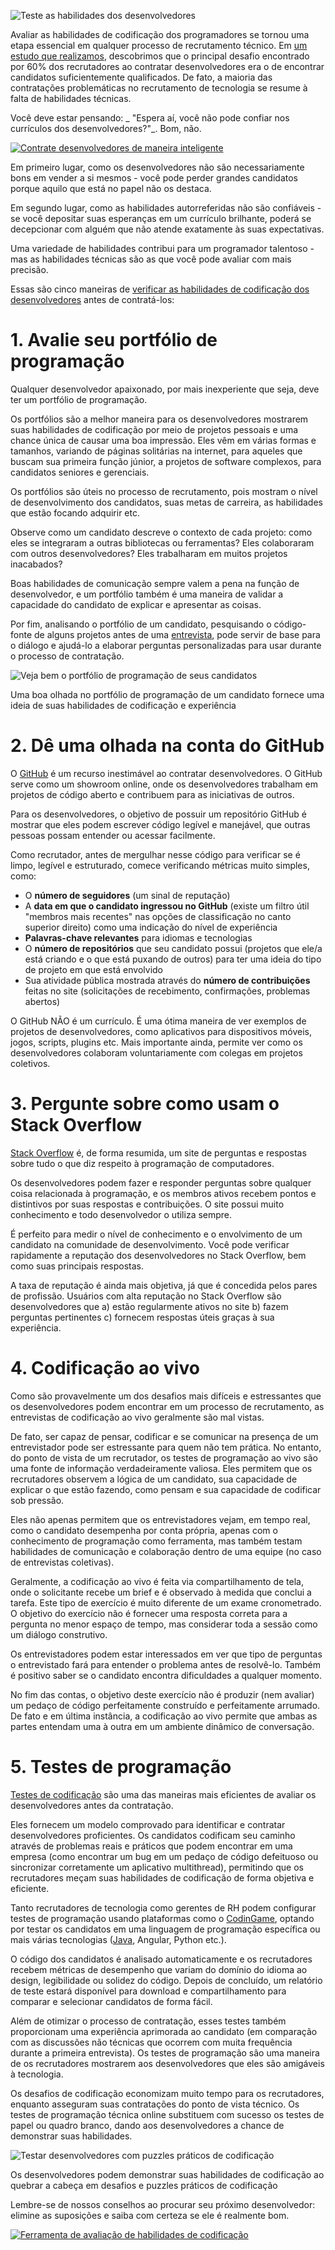 ![Teste as habilidades dos desenvolvedores](https://w1.codingame.com/work/wp-content/uploads/2018/07/rsz_1tough-mudder-challenge_2.jpg)

Avaliar as habilidades de codificação dos programadores se tornou uma etapa essencial em qualquer processo de recrutamento técnico. Em [um estudo que realizamos](https://www.codingame.com/work/tech-recruiting-survey-report-2019/), descobrimos que o principal desafio encontrado por 60% dos recrutadores ao contratar desenvolvedores era o de encontrar candidatos suficientemente qualificados. De fato, a maioria das contratações problemáticas no recrutamento de tecnologia se resume à falta de habilidades técnicas.

Você deve estar pensando: _ "Espera aí, você não pode confiar nos currículos dos desenvolvedores?"_. Bom, não.

[![Contrate desenvolvedores de maneira inteligente](https://w1.codingame.com/work/wp-content/uploads/2019/04/CTA_03-2.jpg)](https://www.codingame.com/work/offers/screening/)

Em primeiro lugar, como os desenvolvedores não são necessariamente bons em vender a si mesmos - você pode perder grandes candidatos porque aquilo que está no papel não os destaca.

Em segundo lugar, como as habilidades autorreferidas não são confiáveis - se você depositar suas esperanças em um currículo brilhante, poderá se decepcionar com alguém que não atende exatamente às suas expectativas.

Uma variedade de habilidades contribui para um programador talentoso - mas as habilidades técnicas são as que você pode avaliar com mais precisão.

Essas são cinco maneiras de [verificar as habilidades de codificação dos desenvolvedores](https://www.codingame.com/work/guide-how-to-test-developers/) antes de contratá-los:

# 1. Avalie seu portfólio de programação

Qualquer desenvolvedor apaixonado, por mais inexperiente que seja, deve ter um portfólio de programação.

Os portfólios são a melhor maneira para os desenvolvedores mostrarem suas habilidades de codificação por meio de projetos pessoais e uma chance única de causar uma boa impressão. Eles vêm em várias formas e tamanhos, variando de páginas solitárias na internet, para aqueles que buscam sua primeira função júnior, a projetos de software complexos, para candidatos seniores e gerenciais.

Os portfólios são úteis no processo de recrutamento, pois mostram o nível de desenvolvimento dos candidatos, suas metas de carreira, as habilidades que estão focando adquirir etc.

Observe como um candidato descreve o contexto de cada projeto: como eles se integraram a outras bibliotecas ou ferramentas? Eles colaboraram com outros desenvolvedores? Eles trabalharam em muitos projetos inacabados?

Boas habilidades de comunicação sempre valem a pena na função de desenvolvedor, e um portfólio também é uma maneira de validar a capacidade do candidato de explicar e apresentar as coisas.

Por fim, analisando o portfólio de um candidato, pesquisando o código-fonte de alguns projetos antes de uma [entrevista](https://www.codingame.com/work/blog/top-10-interview-questions-for-developers-to-help-you-find-the-one/), pode servir de base para o diálogo e ajudá-lo a elaborar perguntas personalizadas para usar durante o processo de contratação.

![Veja bem o portfólio de programação de seus candidatos](https://w2.codingame.com/work/wp-content/uploads/2018/07/binoculars-100590_640-1-1.jpg)

Uma boa olhada no portfólio de programação de um candidato fornece uma ideia de suas habilidades de codificação e experiência

# 2. Dê uma olhada na conta do GitHub

O [GitHub](https://github.com/) é um recurso inestimável ao contratar desenvolvedores. O GitHub serve como um showroom online, onde os desenvolvedores trabalham em projetos de código aberto e contribuem para as iniciativas de outros.

Para os desenvolvedores, o objetivo de possuir um repositório GitHub é mostrar que eles podem escrever código legível e manejável, que outras pessoas possam entender ou acessar facilmente.

Como recrutador, antes de mergulhar nesse código para verificar se é limpo, legível e estruturado, comece verificando métricas muito simples, como:

- O **número de seguidores** (um sinal de reputação)
- A **data em que o candidato ingressou no GitHub** (existe um filtro útil "membros mais recentes" nas opções de classificação no canto superior direito) como uma indicação do nível de experiência
- **Palavras-chave relevantes** para idiomas e tecnologias
- O **número de repositórios** que seu candidato possui (projetos que ele/a está criando e o que está puxando de outros) para ter uma ideia do tipo de projeto em que está envolvido
- Sua atividade pública mostrada através do **número de contribuições** feitas no site (solicitações de recebimento, confirmações, problemas abertos)

O GitHub NÃO é um currículo. É uma ótima maneira de ver exemplos de projetos de desenvolvedores, como aplicativos para dispositivos móveis, jogos, scripts, plugins etc. Mais importante ainda, permite ver como os desenvolvedores colaboram voluntariamente com colegas em projetos coletivos.

# 3. Pergunte sobre como usam o Stack Overflow

[Stack Overflow](https://stackoverflow.com/) é, de forma resumida, um site de perguntas e respostas sobre tudo o que diz respeito à programação de computadores.

Os desenvolvedores podem fazer e responder perguntas sobre qualquer coisa relacionada à programação, e os membros ativos recebem pontos e distintivos por suas respostas e contribuições. O site possui muito conhecimento e todo desenvolvedor o utiliza sempre.

É perfeito para medir o nível de conhecimento e o envolvimento de um candidato na comunidade de desenvolvimento. Você pode verificar rapidamente a reputação dos desenvolvedores no Stack Overflow, bem como suas principais respostas.

A taxa de reputação é ainda mais objetiva, já que é concedida pelos pares de profissão. Usuários com alta reputação no Stack Overflow são desenvolvedores que a) estão regularmente ativos no site b) fazem perguntas pertinentes c) fornecem respostas úteis graças à sua experiência.

# 4. Codificação ao vivo

Como são provavelmente um dos desafios mais difíceis e estressantes que os desenvolvedores podem encontrar em um processo de recrutamento, as entrevistas de codificação ao vivo geralmente são mal vistas.

De fato, ser capaz de pensar, codificar e se comunicar na presença de um entrevistador pode ser estressante para quem não tem prática. No entanto, do ponto de vista de um recrutador, os testes de programação ao vivo são uma fonte de informação verdadeiramente valiosa. Eles permitem que os recrutadores observem a lógica de um candidato, sua capacidade de explicar o que estão fazendo, como pensam e sua capacidade de codificar sob pressão.

Eles não apenas permitem que os entrevistadores vejam, em tempo real, como o candidato desempenha por conta própria, apenas com o conhecimento de programação como ferramenta, mas também testam habilidades de comunicação e colaboração dentro de uma equipe (no caso de entrevistas coletivas).

Geralmente, a codificação ao vivo é feita via compartilhamento de tela, onde o solicitante recebe um brief e é observado à medida que conclui a tarefa. Este tipo de exercício é muito diferente de um exame cronometrado. O objetivo do exercício não é fornecer uma resposta correta para a pergunta no menor espaço de tempo, mas considerar toda a sessão como um diálogo construtivo.

Os entrevistadores podem estar interessados em ver que tipo de perguntas o entrevistado fará para entender o problema antes de resolvê-lo. Também é positivo saber se o candidato encontra dificuldades a qualquer momento.

No fim das contas, o objetivo deste exercício não é produzir (nem avaliar) um pedaço de código perfeitamente construído e perfeitamente arrumado. De fato e em última instância, a codificação ao vivo permite que ambas as partes entendam uma à outra em um ambiente dinâmico de conversação.

# 5. Testes de programação


[Testes de codificação](https://www.codingame.com/work/solutions/coding-skill-assessment/) são uma das maneiras mais eficientes de avaliar os desenvolvedores antes da contratação.

Eles fornecem um modelo comprovado para identificar e contratar desenvolvedores proficientes. Os candidatos codificam seu caminho através de problemas reais e práticos que podem encontrar em uma empresa (como encontrar um bug em um pedaço de código defeituoso ou sincronizar corretamente um aplicativo multithread), permitindo que os recrutadores meçam suas habilidades de codificação de forma objetiva e eficiente.

Tanto recrutadores de tecnologia como gerentes de RH podem configurar testes de programação usando plataformas como o [CodinGame](https://www.codingame.com/work/solutions/coding-skill-assessment/), optando por testar os candidatos em uma linguagem de programação específica ou mais várias tecnologias ([Java](https://www.codingame.com/work/java-interview-questions/), Angular, Python etc.).

O código dos candidatos é analisado automaticamente e os recrutadores recebem métricas de desempenho que variam do domínio do idioma ao design, legibilidade ou solidez do código.  Depois de concluído, um relatório de teste estará disponível para download e compartilhamento para comparar e selecionar candidatos de forma fácil.

Além de otimizar o processo de contratação, esses testes também proporcionam uma experiência aprimorada ao candidato (em comparação com as discussões não técnicas que ocorrem com muita frequência durante a primeira entrevista). Os testes de programação são uma maneira de os recrutadores mostrarem aos desenvolvedores que eles são amigáveis à tecnologia.

Os desafios de codificação economizam muito tempo para os recrutadores, enquanto asseguram suas contratações do ponto de vista técnico. Os testes de programação técnica online substituem com sucesso os testes de papel ou quadro branco, dando aos desenvolvedores a chance de demonstrar suas habilidades.

![Testar desenvolvedores com puzzles práticos de codificação](https://w2.codingame.com/work/wp-content/uploads/2018/07/hand-holding-puzzle-piece-1.jpg)

Os desenvolvedores podem demonstrar suas habilidades de codificação ao quebrar a cabeça em desafios e puzzles práticos de codificação

Lembre-se de nossos conselhos ao procurar seu próximo desenvolvedor: elimine as suposições e saiba com certeza se ele é realmente bom.

[![Ferramenta de avaliação de habilidades de codificação](https://iili.io/HT9Wv.png)](https://www.codingame.com/work/solutions/coding-skill-assessment/)


